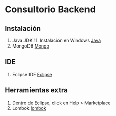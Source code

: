 # Consultorio Backend

## Instalación

1. Java JDK 11. Instalación en Windows [Java](https://www.oracle.com/technetwork/java/javase/downloads/jdk11-downloads-5066655.html)
1. MongoDB [Mongo](https://www.mongodb.com/download-center/community)

## IDE
1. Eclipse IDE [Eclipse](https://www.eclipse.org/downloads/)

## Herramientas extra
1. Dentro de Eclipse, click en Help > Marketplace
1. Lombok [lombok](https://projectlombok.org/)